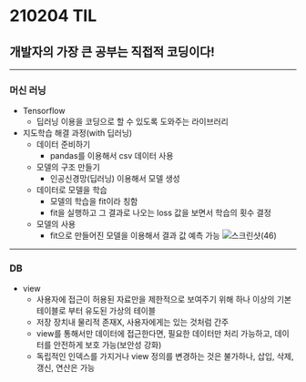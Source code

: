 # 210204 TIL
## 개발자의 가장 큰 공부는 직접적 코딩이다!
--------------------------
### 머신 러닝
  * Tensorflow
    * 딥러닝 이용을 코딩으로 할 수 있도록 도와주는 라이브러리
  * 지도학습 해결 과정(with 딥러닝)
    * 데이터 준비하기
      * pandas를 이용해서 csv 데이터 사용
    * 모델의 구조 만들기
      * 인공신경망(딥러닝) 이용해서 모델 생성
    * 데이터로 모델을 학습
      * 모델의 학습을 fit이라 칭함
      * fit을 실행하고 그 결과로 나오는 loss 값을 보면서 학습의 횟수 결정
    * 모델의 사용
      * fit으로 만들어진 모델을 이용해서 결과 값 예측 가능
![스크린샷(46)](https://user-images.githubusercontent.com/67555400/106777996-d92b2180-6688-11eb-97ee-3f7b137e4e3f.png)

---------------------------
### DB
 * view
   * 사용자에 접근이 허용된 자료만을 제한적으로 보여주기 위해 하나 이상의 기본 테이블로 부터 유도된 가상의 테이블
   * 저장 장치내 물리적 존재X, 사용자에게는 있는 것처럼 간주
   * view를 통해서만 데이터에 접근한다면, 필요한 데이터만 처리 가능하고, 데이터를 안전하게 보호 가능(보안성 강화)
   * 독립적인 인덱스를 가지거나 view 정의를 변경하는 것은 불가하나, 삽입, 삭제, 갱신, 연산은 가능
